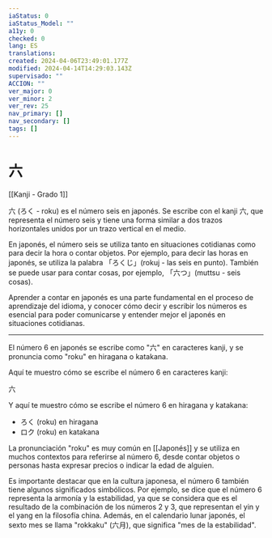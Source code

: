 ```yaml
---
iaStatus: 0
iaStatus_Model: ""
a11y: 0
checked: 0
lang: ES
translations: 
created: 2024-04-06T23:49:01.177Z
modified: 2024-04-14T14:29:03.143Z
supervisado: ""
ACCION: ""
ver_major: 0
ver_minor: 2
ver_rev: 25
nav_primary: []
nav_secondary: []
tags: []
---
```

# 六

[[Kanji - Grado 1]]

六 (ろく - roku) es el número seis en japonés. Se escribe con el kanji 六, que representa el número seis y tiene una forma similar a dos trazos horizontales unidos por un trazo vertical en el medio.

En japonés, el número seis se utiliza tanto en situaciones cotidianas como para decir la hora o contar objetos. Por ejemplo, para decir las horas en japonés, se utiliza la palabra 「ろくじ」(rokuj - las seis en punto). También se puede usar para contar cosas, por ejemplo, 「六つ」(muttsu - seis cosas).

Aprender a contar en japonés es una parte fundamental en el proceso de aprendizaje del idioma, y conocer cómo decir y escribir los números es esencial para poder comunicarse y entender mejor el japonés en situaciones cotidianas.

---

El número 6 en japonés se escribe como "六" en caracteres kanji, y se pronuncia como "roku" en hiragana o katakana.

Aquí te muestro cómo se escribe el número 6 en caracteres kanji:

六

Y aquí te muestro cómo se escribe el número 6 en hiragana y katakana:

-   ろく (roku) en hiragana
-   ロク (roku) en katakana

La pronunciación "roku" es muy común en [[Japonés]] y se utiliza en muchos contextos para referirse al número 6, desde contar objetos o personas hasta expresar precios o indicar la edad de alguien.

Es importante destacar que en la cultura japonesa, el número 6 también tiene algunos significados simbólicos. Por ejemplo, se dice que el número 6 representa la armonía y la estabilidad, ya que se considera que es el resultado de la combinación de los números 2 y 3, que representan el yin y el yang en la filosofía china. Además, en el calendario lunar japonés, el sexto mes se llama "rokkaku" (六月), que significa "mes de la estabilidad".